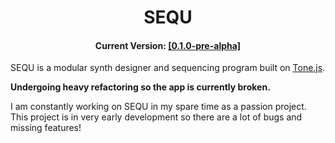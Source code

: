 <h1 align="center">SEQU</h1>
<h4 align="center">Current Version: <a href="https://ryan-pickert.github.io/sequ/">[0.1.0-pre-alpha]</a></h4>

SEQU is a modular synth designer and sequencing program built on <a href="https://tonejs.github.io/">Tone.js</a>.

**Undergoing heavy refactoring so the app is currently broken.**

I am constantly working on SEQU in my spare time as a passion project.
This project is in very early development so there are a lot of bugs and missing features!